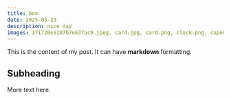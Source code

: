 ```yaml
---
title: boo
date: 2025-05-23
description: nice day
images: 171720e9107b7e637ac9.jpeg, card.jpg, card.png, clock.png, copenhagen_kitkat_darkgreen_-_website_product_pages.jpg, DALL.webp, DAL.webp, icon-192x192.png, icon-512x512.png, logo.gif, Screenshot 2025-01-17 at 09.25.05.png, Screenshot 2025-09-12 at 09.35.26.png, Screenshot 2025-09-22 at 11.14.16.png, WenPose.jpg
---
```


This is the content of my post. It can have **markdown** formatting.

## Subheading

More text here.
